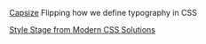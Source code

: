 
[Capsize](https://seek-oss.github.io/capsize/)
Flipping how we define typography in CSS

[Style Stage from Modern CSS Solutions](https://stylestage.dev/)
